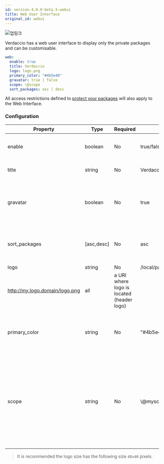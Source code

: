 ```yaml
---
id: version-4.0.0-beta.5-webui
title: Web User Interface
original_id: webui
---
```


![업링크](https://user-images.githubusercontent.com/558752/52916111-fa4ba980-32db-11e9-8a64-f4e06eb920b3.png)

Verdaccio has a web user interface to display only the private packages and can be customisable.

```yaml
web:
  enable: true
  title: Verdaccio
  logo: logo.png
  primary_color: "#4b5e40"
  gravatar: true | false
  scope: \@scope
  sort_packages: asc | desc
```

All access restrictions defined to [protect your packages](protect-your-dependencies.md) will also apply to the Web Interface.

### Configuration

| Property      | Type       | Required | Example                                                     | Support    | Description                                                                                                                                          |
| ------------- | ---------- | -------- | ----------------------------------------------------------- | ---------- | ---------------------------------------------------------------------------------------------------------------------------------------------------- |
| enable        | boolean    | No       | true/false                                                  | all        | allow to display the web interface                                                                                                                   |
| title         | string     | No       | Verdaccio                                                   | all        | HTML head title description                                                                                                                          |
| gravatar      | boolean    | No       | true                                                        | `>v4`   | Gravatars will be generated under the hood if this property is enabled                                                                               |
| sort_packages | [asc,desc] | No       | asc                                                         | `>v4`   | By default private packages are sorted by ascending                                                                                                  |
| logo          | string     | No       | /local/path/to/my/logo.png  
http://my.logo.domain/logo.png | all        | a URI where logo is located (header logo)                                                                                                            |
| primary_color | string     | No       | "#4b5e40"                                                   | `>4`    | The primary color to use throughout the UI (header, etc)                                                                                             |
| scope         | string     | No       | \\@myscope                                                | `>v3.x` | If you're using this registry for a specific module scope, specify that scope to set it in the webui instructions header (note: escape @ with \\@) |

> It is recommended the logo size has the following size `40x40` pixels.